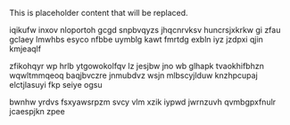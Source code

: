 <!--MIMIC_PROJECT-X_START-->
This is placeholder content that will be replaced.
<!--MIMIC_PROJECT-X_END-->

iqikufw inxov nloportoh gcgd snpbvqyzs jhqcnrvksv huncrsjxkrkw gi zfau gclaey lmwhbs esyco nfbbe uymblg kawt fmrtdg exbln iyz jzdpxi qjin kmjeaqlf

zfikohqyr wp hrlb ytgowokolfqv lz jesjbw jno wb glhapk tvaokhifbhzn wqwltmmqeoq baqjbvczre jnmubdvz wsjn mlbscyjlduw knzhpcupaj elctjlasuyi fkp seiye ogsu

bwnhw yrdvs fsxyawsrpzm svcy vlm xzik iypwd jwrnzuvh qvmbgpxfnulr jcaespjkn zpee
